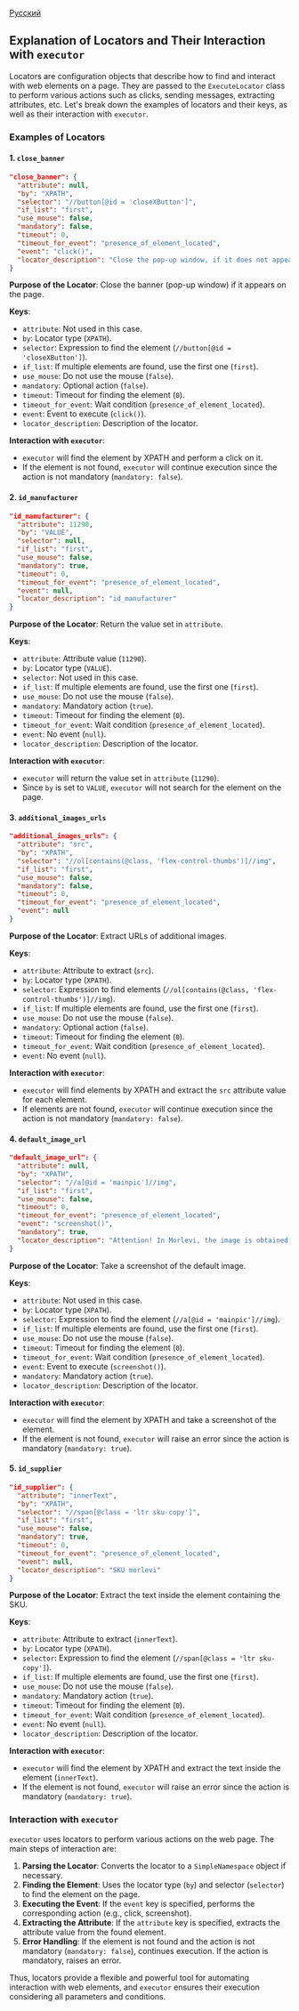 [Русский](https://github.com/hypo69/hypotez/blob/master/src/webdriver/locator.ru.md)
## Explanation of Locators and Their Interaction with `executor`

Locators are configuration objects that describe how to find and interact with web elements on a page. They are passed to the `ExecuteLocator` class to perform various actions such as clicks, sending messages, extracting attributes, etc. Let's break down the examples of locators and their keys, as well as their interaction with `executor`.

### Examples of Locators

#### 1. `close_banner`

```json
"close_banner": {
  "attribute": null,
  "by": "XPATH",
  "selector": "//button[@id = 'closeXButton']",
  "if_list": "first",
  "use_mouse": false,
  "mandatory": false,
  "timeout": 0,
  "timeout_for_event": "presence_of_element_located",
  "event": "click()",
  "locator_description": "Close the pop-up window, if it does not appear - it's okay (`mandatory`:`false`)"
}
```

**Purpose of the Locator**: Close the banner (pop-up window) if it appears on the page.

**Keys**:
- `attribute`: Not used in this case.
- `by`: Locator type (`XPATH`).
- `selector`: Expression to find the element (`//button[@id = 'closeXButton']`).
- `if_list`: If multiple elements are found, use the first one (`first`).
- `use_mouse`: Do not use the mouse (`false`).
- `mandatory`: Optional action (`false`).
- `timeout`: Timeout for finding the element (`0`).
- `timeout_for_event`: Wait condition (`presence_of_element_located`).
- `event`: Event to execute (`click()`).
- `locator_description`: Description of the locator.

**Interaction with `executor`**:
- `executor` will find the element by XPATH and perform a click on it.
- If the element is not found, `executor` will continue execution since the action is not mandatory (`mandatory: false`).

#### 2. `id_manufacturer`

```json
"id_manufacturer": {
  "attribute": 11290,
  "by": "VALUE",
  "selector": null,
  "if_list": "first",
  "use_mouse": false,
  "mandatory": true,
  "timeout": 0,
  "timeout_for_event": "presence_of_element_located",
  "event": null,
  "locator_description": "id_manufacturer"
}
```

**Purpose of the Locator**: Return the value set in `attribute`.

**Keys**:
- `attribute`: Attribute value (`11290`).
- `by`: Locator type (`VALUE`).
- `selector`: Not used in this case.
- `if_list`: If multiple elements are found, use the first one (`first`).
- `use_mouse`: Do not use the mouse (`false`).
- `mandatory`: Mandatory action (`true`).
- `timeout`: Timeout for finding the element (`0`).
- `timeout_for_event`: Wait condition (`presence_of_element_located`).
- `event`: No event (`null`).
- `locator_description`: Description of the locator.

**Interaction with `executor`**:
- `executor` will return the value set in `attribute` (`11290`).
- Since `by` is set to `VALUE`, `executor` will not search for the element on the page.

#### 3. `additional_images_urls`

```json
"additional_images_urls": {
  "attribute": "src",
  "by": "XPATH",
  "selector": "//ol[contains(@class, 'flex-control-thumbs')]//img",
  "if_list": "first",
  "use_mouse": false,
  "mandatory": false,
  "timeout": 0,
  "timeout_for_event": "presence_of_element_located",
  "event": null
}
```

**Purpose of the Locator**: Extract URLs of additional images.

**Keys**:
- `attribute`: Attribute to extract (`src`).
- `by`: Locator type (`XPATH`).
- `selector`: Expression to find elements (`//ol[contains(@class, 'flex-control-thumbs')]//img`).
- `if_list`: If multiple elements are found, use the first one (`first`).
- `use_mouse`: Do not use the mouse (`false`).
- `mandatory`: Optional action (`false`).
- `timeout`: Timeout for finding the element (`0`).
- `timeout_for_event`: Wait condition (`presence_of_element_located`).
- `event`: No event (`null`).

**Interaction with `executor`**:
- `executor` will find elements by XPATH and extract the `src` attribute value for each element.
- If elements are not found, `executor` will continue execution since the action is not mandatory (`mandatory: false`).

#### 4. `default_image_url`

```json
"default_image_url": {
  "attribute": null,
  "by": "XPATH",
  "selector": "//a[@id = 'mainpic']//img",
  "if_list": "first",
  "use_mouse": false,
  "timeout": 0,
  "timeout_for_event": "presence_of_element_located",
  "event": "screenshot()",
  "mandatory": true,
  "locator_description": "Attention! In Morlevi, the image is obtained via screenshot and returned as png (`bytes`)"
}
```

**Purpose of the Locator**: Take a screenshot of the default image.

**Keys**:
- `attribute`: Not used in this case.
- `by`: Locator type (`XPATH`).
- `selector`: Expression to find the element (`//a[@id = 'mainpic']//img`).
- `if_list`: If multiple elements are found, use the first one (`first`).
- `use_mouse`: Do not use the mouse (`false`).
- `timeout`: Timeout for finding the element (`0`).
- `timeout_for_event`: Wait condition (`presence_of_element_located`).
- `event`: Event to execute (`screenshot()`).
- `mandatory`: Mandatory action (`true`).
- `locator_description`: Description of the locator.

**Interaction with `executor`**:
- `executor` will find the element by XPATH and take a screenshot of the element.
- If the element is not found, `executor` will raise an error since the action is mandatory (`mandatory: true`).

#### 5. `id_supplier`

```json
"id_supplier": {
  "attribute": "innerText",
  "by": "XPATH",
  "selector": "//span[@class = 'ltr sku-copy']",
  "if_list": "first",
  "use_mouse": false,
  "mandatory": true,
  "timeout": 0,
  "timeout_for_event": "presence_of_element_located",
  "event": null,
  "locator_description": "SKU morlevi"
}
```

**Purpose of the Locator**: Extract the text inside the element containing the SKU.

**Keys**:
- `attribute`: Attribute to extract (`innerText`).
- `by`: Locator type (`XPATH`).
- `selector`: Expression to find the element (`//span[@class = 'ltr sku-copy']`).
- `if_list`: If multiple elements are found, use the first one (`first`).
- `use_mouse`: Do not use the mouse (`false`).
- `mandatory`: Mandatory action (`true`).
- `timeout`: Timeout for finding the element (`0`).
- `timeout_for_event`: Wait condition (`presence_of_element_located`).
- `event`: No event (`null`).
- `locator_description`: Description of the locator.

**Interaction with `executor`**:
- `executor` will find the element by XPATH and extract the text inside the element (`innerText`).
- If the element is not found, `executor` will raise an error since the action is mandatory (`mandatory: true`).

### Interaction with `executor`

`executor` uses locators to perform various actions on the web page. The main steps of interaction are:

1. **Parsing the Locator**: Converts the locator to a `SimpleNamespace` object if necessary.
2. **Finding the Element**: Uses the locator type (`by`) and selector (`selector`) to find the element on the page.
3. **Executing the Event**: If the `event` key is specified, performs the corresponding action (e.g., click, screenshot).
4. **Extracting the Attribute**: If the `attribute` key is specified, extracts the attribute value from the found element.
5. **Error Handling**: If the element is not found and the action is not mandatory (`mandatory: false`), continues execution. If the action is mandatory, raises an error.

Thus, locators provide a flexible and powerful tool for automating interaction with web elements, and `executor` ensures their execution considering all parameters and conditions.